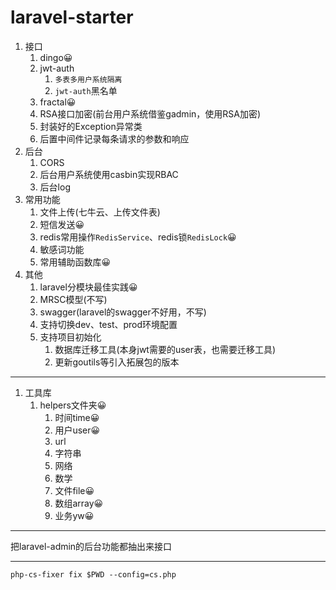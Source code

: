 # laravel-starter



1. 接口
    1. dingo😀
    2. jwt-auth
        1. `多表多用户系统隔离`
        2. `jwt-auth`黑名单
    3. fractal😀
    4. RSA接口加密(前台用户系统借鉴gadmin，使用RSA加密)
    5. 封装好的Exception异常类
    6. 后置中间件记录每条请求的参数和响应
2. 后台
    1. CORS
    2. 后台用户系统使用casbin实现RBAC
    3. 后台log
3. 常用功能
    1. 文件上传(七牛云、上传文件表)
    2. 短信发送😀
    3. redis常用操作`RedisService`、redis锁`RedisLock`😀
    4. 敏感词功能
    5. 常用辅助函数库😀
4. 其他
    1. laravel分模块最佳实践😀
    2. MRSC模型(不写)
    3. swagger(laravel的swagger不好用，不写)
    4. 支持切换dev、test、prod环境配置
    5. 支持项目初始化
        1. 数据库迁移工具(本身jwt需要的user表，也需要迁移工具)
        2. 更新goutils等引入拓展包的版本





---

1. 工具库
    1. helpers文件夹😀
        1. 时间time😀
        2. 用户user😀
        3. url
        4. 字符串
        5. 网络
        6. 数学
        7. 文件file😀
        8. 数组array😀
        9. 业务yw😀

---

把laravel-admin的后台功能都抽出来接口

---


`php-cs-fixer fix $PWD --config=cs.php`


